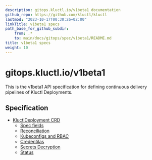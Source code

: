 ```yaml
---
description: gitops.kluctl.io/v1beta1 documentation
github_repo: https://github.com/kluctl/kluctl
lastmod: "2023-10-17T00:30:26+02:00"
linkTitle: v1beta1 specs
path_base_for_github_subdir:
    from: .*
    to: main/docs/gitops/spec/v1beta1/README.md
title: v1beta1 specs
weight: 10
---
```




# gitops.kluctl.io/v1beta1

This is the v1beta1 API specification for defining continuous delivery pipelines
of Kluctl Deployments.

## Specification

- [KluctlDeployment CRD](kluctldeployment.md)
    + [Spec fields](kluctldeployment.md#spec-fields)
    + [Reconciliation](kluctldeployment.md#reconciliation)
    + [Kubeconfigs and RBAC](kluctldeployment.md#kubeconfigs-and-rbac)
    + [Credentilas](kluctldeployment.md#credentials)
    + [Secrets Decryption](kluctldeployment.md#secrets-decryption)
    + [Status](kluctldeployment.md#status)

